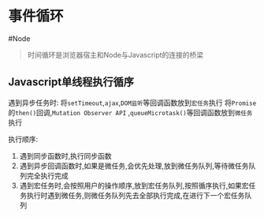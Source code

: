 # 事件循环

#Node
> 时间循环是浏览器宿主和Node与Javascript的连接的桥梁

## Javascript单线程执行循序

遇到异步任务时:
将```setTimeout```,```ajax```,```DOM监听```等回调函数放到```宏任务```执行
将```Promise```的```then()```回调,```Mutation Observer API``` ,```queueMicrotask()```等回调函数放到```微任务```执行

执行顺序:

1. 遇到同步函数时,执行同步函数
2. 遇到异步回调函数时,如果是微任务,会优先处理,放到微任务队列,等待微任务队列完全执行完成
3. 遇到宏任务时,会按照用户的操作顺序,放到宏任务队列,按照循序执行,如果宏任务执行时遇到微任务,则微任务队列先去全部执行完成,在进行下一个宏任务队列